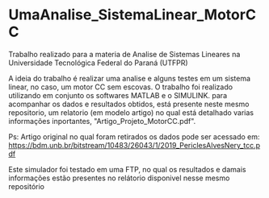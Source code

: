 # UmaAnalise_SistemaLinear_MotorCC
 Trabalho realizado para a materia de Analise de Sistemas Lineares na Universidade Tecnológica Federal do Paraná (UTFPR)

 A ideia do trabalho é realizar uma analise e alguns testes em um sistema linear, no caso, um motor CC sem escovas.
 O trabalho foi realizado utilizando em conjunto os softwares MATLAB e o SIMULINK.
 para acompanhar os dados e resultados obtidos, está presente neste mesmo repositorio, um relatorio (em modelo artigo) no qual está detalhado varias informações inportantes, "Artigo_Projeto_MotorCC.pdf".
 
 Ps: Artigo original no qual foram retirados os dados pode ser acessado em: https://bdm.unb.br/bitstream/10483/26043/1/2019_PericlesAlvesNery_tcc.pdf

Este simulador foi testado em uma FTP, no qual os resultados e damais informações estão presentes no relátorio disponivel nesse mesmo repositório
